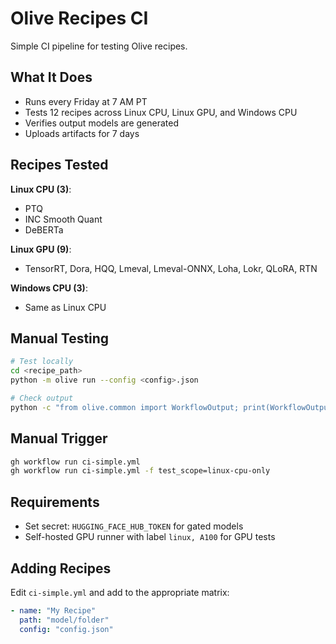 # Olive Recipes CI

Simple CI pipeline for testing Olive recipes.

## What It Does

- Runs every Friday at 7 AM PT
- Tests 12 recipes across Linux CPU, Linux GPU, and Windows CPU
- Verifies output models are generated
- Uploads artifacts for 7 days

## Recipes Tested

**Linux CPU (3)**:
- PTQ
- INC Smooth Quant
- DeBERTa

**Linux GPU (9)**:
- TensorRT, Dora, HQQ, Lmeval, Lmeval-ONNX, Loha, Lokr, QLoRA, RTN

**Windows CPU (3)**:
- Same as Linux CPU

## Manual Testing

```bash
# Test locally
cd <recipe_path>
python -m olive run --config <config>.json

# Check output
python -c "from olive.common import WorkflowOutput; print(WorkflowOutput.from_json('olive-output/output.json').has_output_model())"
```

## Manual Trigger

```bash
gh workflow run ci-simple.yml
gh workflow run ci-simple.yml -f test_scope=linux-cpu-only
```

## Requirements

- Set secret: `HUGGING_FACE_HUB_TOKEN` for gated models
- Self-hosted GPU runner with label `linux, A100` for GPU tests

## Adding Recipes

Edit `ci-simple.yml` and add to the appropriate matrix:

```yaml
- name: "My Recipe"
  path: "model/folder"
  config: "config.json"
```
